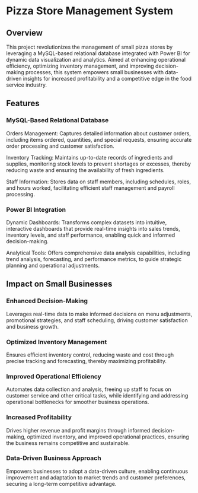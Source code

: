 # Pizza Store Management System

## **Overview**

This project revolutionizes the management of small pizza stores by leveraging a MySQL-based relational database integrated with Power BI for dynamic data visualization and analytics. Aimed at enhancing operational efficiency, optimizing inventory management, and improving decision-making processes, this system empowers small businesses with data-driven insights for increased profitability and a competitive edge in the food service industry.

## **Features**

### MySQL-Based Relational Database

Orders Management: Captures detailed information about customer orders, including items ordered, quantities, and special requests, ensuring accurate order processing and customer satisfaction.

Inventory Tracking: Maintains up-to-date records of ingredients and supplies, monitoring stock levels to prevent shortages or excesses, thereby reducing waste and ensuring the availability of fresh ingredients.

Staff Information: Stores data on staff members, including schedules, roles, and hours worked, facilitating efficient staff management and payroll processing.

### Power BI Integration

Dynamic Dashboards: Transforms complex datasets into intuitive, interactive dashboards that provide real-time insights into sales trends, inventory levels, and staff performance, enabling quick and informed decision-making.

Analytical Tools: Offers comprehensive data analysis capabilities, including trend analysis, forecasting, and performance metrics, to guide strategic planning and operational adjustments.

## **Impact on Small Businesses**

### Enhanced Decision-Making

Leverages real-time data to make informed decisions on menu adjustments, promotional strategies, and staff scheduling, driving customer satisfaction and business growth.

### Optimized Inventory Management

Ensures efficient inventory control, reducing waste and cost through precise tracking and forecasting, thereby maximizing profitability.

### Improved Operational Efficiency

Automates data collection and analysis, freeing up staff to focus on customer service and other critical tasks, while identifying and addressing operational bottlenecks for smoother business operations.

### Increased Profitability

Drives higher revenue and profit margins through informed decision-making, optimized inventory, and improved operational practices, ensuring the business remains competitive and sustainable.

### Data-Driven Business Approach

Empowers businesses to adopt a data-driven culture, enabling continuous improvement and adaptation to market trends and customer preferences, securing a long-term competitive advantage.
